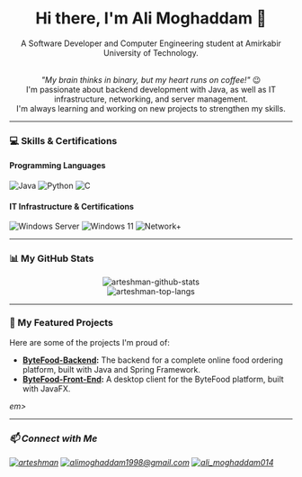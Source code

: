 <h1 align="center">Hi there, I'm Ali Moghaddam 👋</h1>
<p align="center">
  A Software Developer and Computer Engineering student at Amirkabir University of Technology.
</p>

<p align="center">
  <br/>
  <em>"My brain thinks in binary, but my heart runs on coffee!"</em> 😉
  <br/>
  I'm passionate about backend development with Java, as well as IT infrastructure, networking, and server management.
  <br />
  I'm always learning and working on new projects to strengthen my skills.
</p>

<hr/>

### 💻 Skills & Certifications

#### Programming Languages
<p align="left">
  <img src="https://img.shields.io/badge/Java-ED8B00?style=for-the-badge&logo=openjdk&logoColor=white" alt="Java"/>
  <img src="https://img.shields.io/badge/Python-3776AB?style=for-the-badge&logo=python&logoColor=white" alt="Python"/>
  <img src="https://img.shields.io/badge/C-A8B9CC?style=for-the-badge&logo=c&logoColor=black" alt="C"/>
</p>

#### IT Infrastructure & Certifications
<p align="left">
  <img src="https://img.shields.io/badge/Windows%20Server-0078D6?style=for-the-badge&logo=windowsserver&logoColor=white" alt="Windows Server"/>
  <img src="https://img.shields.io/badge/Windows%2011-0078D4?style=for-the-badge&logo=windows11&logoColor=white" alt="Windows 11"/>
  <img src="https://img.shields.io/badge/CompTIA%20Network+-0078D4?style=for-the-badge&logo=comptia&logoColor=white" alt="Network+"/>
</p>

<hr/>

### 📊 My GitHub Stats
<p align="center">
  <img src="https://github-readme-stats.vercel.app/api?username=ARTESHMAN&show_icons=true&theme=dark&locale=en&count_private=true" alt="arteshman-github-stats" />
  <br/>
  <img src="https://github-readme-stats.vercel.app/api/top-langs?username=ARTESHMAN&layout=compact&theme=dark&locale=en" alt="arteshman-top-langs" />
</p>

<hr/>

### 🚀 My Featured Projects
<p>
  Here are some of the projects I'm proud of:
  <ul>
    <li><b><a href="https://github.com/ARTESHMAN/ByteFood-Backend">ByteFood-Backend</a>:</b> The backend for a complete online food ordering platform, built with Java and Spring Framework.</li>
    <li><b><a href="https://github.com/ARTESHMAN/ByteFood-Front-End">ByteFood-Front-End</a>:</b> A desktop client for the ByteFood platform, built with JavaFX.</li>
  </ul>
  <em>em>
</p>

<hr/>

### 📫 Connect with Me
<p align="left">
<a href="https://t.me/arteshman" target="blank"><img align="center" src="https://img.shields.io/badge/Telegram-2CA5E0?style=for-the-badge&logo=telegram&logoColor=white" alt="arteshman" /></a>
<a href="mailto:alimoghaddam1998@gmail.com"><img align="center" src="https://img.shields.io/badge/Gmail-D14836?style=for-the-badge&logo=gmail&logoColor=white" alt="alimoghaddam1998@gmail.com"/></a>
<a href="https://instagram.com/ali_moghaddam014" target="blank"><img align="center" src="https://img.shields.io/badge/Instagram-E4405F?style=for-the-badge&logo=instagram&logoColor=white" alt="ali_moghaddam014" /></a>
</p>

